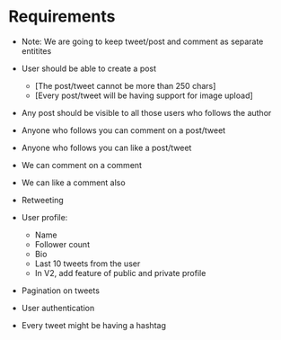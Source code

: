 # Requirements

- Note: We are going to keep tweet/post and comment as separate entitites

- User should be able to create a post 
  - [The post/tweet cannot be more than 250 chars]
  - [Every  post/tweet will be having support for image upload]

- Any post should be visible to all those users who follows the author
- Anyone who follows you can comment on a post/tweet
- Anyone who follows you can like a post/tweet 
- We can comment on a comment
- We can like a comment also
- Retweeting

- User profile:
  - Name 
  - Follower count
  - Bio
  - Last 10 tweets from the user
  - In V2, add feature of public and private profile

- Pagination on tweets
- User authentication

- Every tweet might be having a hashtag
